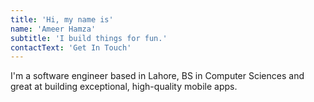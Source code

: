 ```yaml
---
title: 'Hi, my name is'
name: 'Ameer Hamza'
subtitle: 'I build things for fun.'
contactText: 'Get In Touch'
---
```


I'm a software engineer based in Lahore, BS in Computer Sciences and great at building exceptional, high-quality mobile apps.
